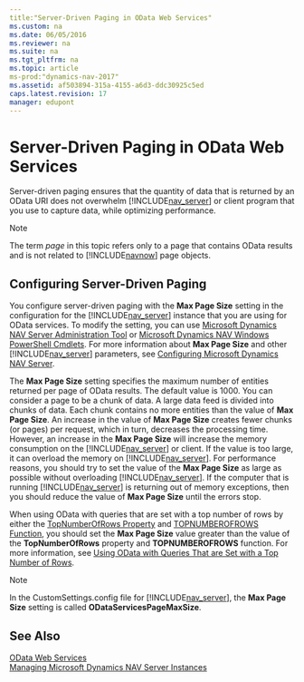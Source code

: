 ```yaml
---
title:"Server-Driven Paging in OData Web Services"
ms.custom: na
ms.date: 06/05/2016
ms.reviewer: na
ms.suite: na
ms.tgt_pltfrm: na
ms.topic: article
ms-prod:"dynamics-nav-2017"
ms.assetid: af503894-315a-4155-a6d3-ddc30925c5ed
caps.latest.revision: 17
manager: edupont
---
```

# Server-Driven Paging in OData Web Services
Server\-driven paging ensures that the quantity of data that is returned by an OData URI does not overwhelm [!INCLUDE[nav_server](includes/nav_server_md.md)] or client program that you use to capture data, while optimizing performance.  
  
> [!NOTE]  
>  The term *page* in this topic refers only to a page that contains OData results and is not related to [!INCLUDE[navnow](includes/navnow_md.md)] page objects.  
  
## Configuring Server\-Driven Paging  
 You configure server\-driven paging with the **Max Page Size** setting in the configuration for the [!INCLUDE[nav_server](includes/nav_server_md.md)] instance that you are using for OData services. To modify the setting, you can use [Microsoft Dynamics NAV Server Administration Tool](Microsoft-Dynamics-NAV-Server-Administration-Tool.md) or [Microsoft Dynamics NAV Windows PowerShell Cmdlets](Microsoft-Dynamics-NAV-Windows-PowerShell-Cmdlets.md). For more information about **Max Page Size** and other [!INCLUDE[nav_server](includes/nav_server_md.md)] parameters, see [Configuring Microsoft Dynamics NAV Server](Configuring-Microsoft-Dynamics-NAV-Server.md).  
  
 The **Max Page Size** setting specifies the maximum number of entities returned per page of OData results. The default value is 1000. You can consider a page to be a chunk of data. A large data feed is divided into chunks of data. Each chunk contains no more entities than the value of **Max Page Size**. An increase in the value of **Max Page Size** creates fewer chunks \(or pages\) per request, which in turn, decreases the processing time. However, an increase in the **Max Page Size** will increase the memory consumption on the [!INCLUDE[nav_server](includes/nav_server_md.md)] or client. If the value is too large, it can overload the memory on [!INCLUDE[nav_server](includes/nav_server_md.md)]. For performance reasons, you should try to set the value of the **Max Page Size** as large as possible without overloading [!INCLUDE[nav_server](includes/nav_server_md.md)]. If the computer that is running [!INCLUDE[nav_server](includes/nav_server_md.md)] is returning out of memory exceptions, then you should reduce the value of **Max Page Size** until the errors stop.  
  
 When using OData with queries that are set with a top number of rows by either the [TopNumberOfRows Property](TopNumberOfRows-Property.md) and [TOPNUMBEROFROWS Function](TOPNUMBEROFROWS-Function.md), you should set the **Max Page Size** value greater than the value of the **TopNumberOfRows** property and **TOPNUMBEROFROWS** function. For more information, see [Using OData with Queries That are Set with a Top Number of Rows](Using-OData-with-Queries-That-are-Set-with-a-Top-Number-of-Rows.md).  
  
> [!NOTE]  
>  In the CustomSettings.config file for [!INCLUDE[nav_server](includes/nav_server_md.md)], the **Max Page Size** setting is called **ODataServicesPageMaxSize**.  
  
## See Also  
 [OData Web Services](OData-Web-Services.md)   
 [Managing Microsoft Dynamics NAV Server Instances](Managing-Microsoft-Dynamics-NAV-Server-Instances.md)